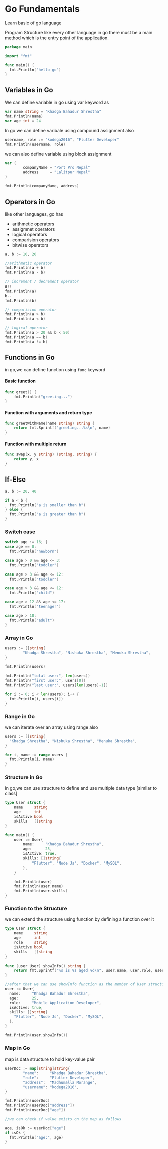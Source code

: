 # Go Fundamentals
Learn basic of go language 

Program Structure
like every other language in go there must be a main method which is the entry point of the application.
```go
package main

import "fmt"

func main() {
  fmt.Println("hello go")
}
```

## Variables in Go
We can define variable in go using var keyword as 
```go
var name string = "Khadga Bahadur Shrestha"
fmt.Println(name)
var age int = 24
```

In go we can define varibale using compound assignment also
```go
username, role := "kodega2016", "Flutter Developer"
fmt.Println(username, role)
```

we can also define variable using block assignment
```go
var (
		companyName = "Port Pro Nepal"
		address     = "Lalitpur Nepal"
)

fmt.Println(companyName, address)
```

## Operators in Go
like other languages, go has
- arithmetic operators
- assigmnet operators
- logical operators
- comparision operators
- bitwise operators

```go
a, b := 10, 20

//arithmetic operator
fmt.Println(a + b)
fmt.Println(a - b)

// increment / decrement operator
a++
fmt.Println(a)
b--
fmt.Println(b)

// comparision operator
fmt.Println(a > b)
fmt.Println(a < b)

// logical operator
fmt.Println(a > 20 && b < 50)
fmt.Println(a == b)
fmt.Println(a != b)
```

## Functions in Go
in go,we can define function using `func` keyword


#### Basic function

```go
func greet() {
	fmt.Println("greeting...")
}
```

#### Function with arguments and return type
```go
func greetWithName(name string) string {
	return fmt.Sprintf("greeting...%s\n", name)
}
```

#### Function with multiple return
```go
func swap(x, y string) (string, string) {
	return y, x
}
```

## If-Else
```go
a, b := 20, 40

if a < b {
  fmt.Println("a is smaller than b")
} else {
  fmt.Println("a is greater than b")
}
```

### Switch case
```go
switch age := 16; {
case age == 0:
  fmt.Println("newborn")

case age > 0 && age <= 3:
  fmt.Println("toddler")

case age > 3 && age <= 12:
  fmt.Println("toddler")

case age > 3 && age <= 12:
  fmt.Println("child")

case age > 12 && age <= 17:
  fmt.Println("teenager")

case age > 18:
  fmt.Println("adult")
}
```

### Array in Go
```go
users := []string{
		"Khadga Shrestha", "Nishuka Shrestha", "Menuka Shrestha",
}

fmt.Println(users)

fmt.Println("total user:", len(users))
fmt.Println("first user:", users[0])
fmt.Println("last user:", users[len(users)-1])

for i := 0; i < len(users); i++ {
  fmt.Println(i, users[i])
}
```

### Range in Go
we can iterate over an array using range also
```go
users := []string{
  "Khadga Shrestha", "Nishuka Shrestha", "Menuka Shrestha",
}

for i, name := range users {
  fmt.Println(i, name)
}
```

### Structure in Go
in go,we can use structure to define and use multiple data type [similar to class]
```go
type User struct {
	name     string
	age      int
	isActive bool
	skills   []string
}

func main() {
	user := User{
		name:     "Khadga Bahadur Shrestha",
		age:      25,
		isActive: true,
		skills: []string{
			"Flutter", "Node Js", "Docker", "MySQL",
		},
	}

	fmt.Println(user)
	fmt.Println(user.name)
	fmt.Println(user.skills)
}
```

### Function to the Structure
we can extend the structure using function by defining a function over it
```go
type User struct {
	name     string
	age      int
	role     string
	isActive bool
	skills   []string
}

func (user User) showInfo() string {
	return fmt.Sprintf("%s is %s aged %d\n", user.name, user.role, user.age)
}

//after that we can use showInfo function as the member of User structure
user := User{
  name:     "Khadga Bahadur Shrestha",
  age:      25,
  role:     "Mobile Application Developer",
  isActive: true,
  skills: []string{
    "Flutter", "Node Js", "Docker", "MySQL",
  },
}

fmt.Println(user.showInfo())
```


### Map in Go
map is data structure to hold key-value pair
```go
userDoc := map[string]string{
		"name":     "Khadga Bahadur Shrestha",
		"role":     "Flutter Developer",
		"address":  "Madhumalla Morange",
		"username": "kodega2016",
}

fmt.Println(userDoc)
fmt.Println(userDoc["address"])
fmt.Println(userDoc["age"])

//we can check if value exists on the map as follows

age, isOk := userDoc["age"]
if isOk {
  fmt.Println("age:", age)
}
```
